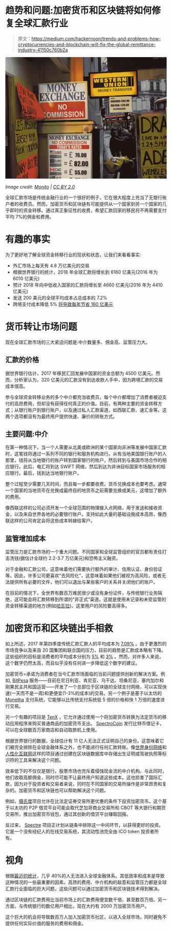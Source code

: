 # 趋势和问题:加密货币和区块链将如何修复全球汇款行业

> 原文：<https://medium.com/hackernoon/trends-and-problems-how-cryptocurrencies-and-blockchain-will-fix-the-global-remittance-industry-41150c760b2a>

![](img/8297e331ac8467ad24cea2582607c1b0.png)

*Image credit:* [*Monito*](https://www.flickr.com/photos/money-transfers/32493213090) *|* [*CC BY 2.0*](https://creativecommons.org/licenses/by/2.0/)

全球汇款市场是传统金融行业的一个很好的例子，它在很大程度上充当了无银行账户者的收费员。然而，加密货币和区块链有可能提供从一个国家到另一个国家的几乎即时的资金转移。通过真正象征性的收费，希望汇款回家的移民将不再需要支付平均 7%的佣金和费用。

# **有趣的事实**

为了更好地了解全球资金转移行业的现状和状态，让我们来看看事实:

*   外汇市场上每天有 4.8 万亿美元的交易
*   根据世界银行的统计，2018 年全球汇款将增长到 6160 亿美元(2016 年为 6010 亿美元)
*   预计 2018 年向中低收入国家的汇款将增长至 4660 亿美元(2016 年为 4410 亿美元)
*   发送 200 美元的全球平均成本占总成本的 7.2%
*   跨境支付成本降低 5% [将导致每年节省 160 亿美元](https://remittanceprices.worldbank.org/en)

# **货币转让市场问题**

现在全球汇款市场的三大紧迫问题是:中介数量多、佣金高、监管压力大。

## **汇款的价格**

据世界银行估计，2017 年移民汇回发展中国家的资金总额为 4500 亿美元。然而，分析家认为，320 亿美元的汇款没有到达收款人手中，因为跨境汇款的交易成本很高。

参与全球资金转移业务的多个中介都充当收费员，每个中介都增加了消费者被迫支付的高昂费用，但却没有获得任何真正的价值。目前，有两种主要的资金转移方式；从银行账户到银行账户，以及通过私人汇款渠道，如西联汇款、速汇金等。这两个选项都没有为最终用户提供快速、廉价的转账方式。

## **主要问题:中介**

在第一种情况下，当一个人需要从北美或欧洲的某个国家向非洲等发展中国家汇款时，这笔钱将通过一系列不同的银行和服务机构进行。从有当地美国银行账户的人那里，钱将从当地银行的账户转到国家银行的账户，然后转到与美国市场合作的相应银行。此后，电汇将到达 SWIFT 网络，然后到达为非洲目标国家市场服务的相应银行。最后，钱到达当地银行账户。

整个过程至少需要几天时间，而且每一步都要收费。货币兑换成本也要考虑。通常一个国家的当地货币在兑换成最终目的地货币之前需要兑换成美元，这增加了额外的费用。

像西联这样的公司必须开发一个全球范围的物理接入点网络，用于发送和接收资金，以及来自世界各地的必要银行账户。支持如此大量的基础设施成本高昂，像西联这样的公司肯定会将这些成本转嫁给客户。

## **监管增加成本**

监管压力是汇款市场的一个重大问题。不同国家和全球监管组织的官员都有责任打击洗钱(据估计全球约 2.2-3.7 万亿美元)和恐怖主义融资。

对于金融和汇款公司，这意味着他们需要执行额外的审计、信用认证、身份验证等。因此，许多公司更喜欢“去风险化”，这意味着如果他们被视为高风险，或者无法提供所有必要的文件，他们可以退出与某些客户的关系并关闭他们的账户。

在目前的情况下，全世界有数百万难民很少或没有身份证件，与传统银行业务隔绝，这可能会将汇款转移到所谓的“非正式”渠道。这就是使用未记录和未受监管的资金转移渠道的地方(例如[哈瓦拉](https://en.wikipedia.org/wiki/Hawala))。这里用户的风险要高得多。

# **加密货币和区块链出手相救**

如上所述，2017 年第四季度传统汇款汇款人的平均成本为 [7.09%](https://remittanceprices.worldbank.org/sites/default/files/rpw_report_december2017.pdf) 。由于更激烈的市场竞争以及来自 20 国集团和联合国的压力，目前的趋势是汇款成本略有下降。这些组织的目标是消费者的平均成本分别为 [5%](https://www.gpfi.org/sites/default/files/documents/CORRECT%20VERSION%20Final%202017%20Progress%20Reporting%20-%20National%20Remittance%20Plans%20endorsed%281%29.pdf) 和 [3%](http://www.un.org/esa/ffd/wp-content/uploads/2016/01/Remittances_WBG_IATF-Issue-Brief.pdf) 。然而，对许多人来说，这个数字仍然太高，而且似乎没有任何进一步降低这个数字的建议。

加密货币=承诺为消费者在当今汇款市场面临的当前问题提供创新的解决方案。例如, [BitPesa](https://www.bitpesa.co/) 服务——目前在尼日利亚、肯尼亚、乌干达、坦桑尼亚、塞内加尔和刚果民主共和国运营——开发了一个总部位于区块链的全球支付网络，可以实现快速(一天而不是一周)和更便宜(1-3%的成本)的交易。另一个例子是基于以太坊的 [Monetha](https://www.monetha.io/) 支付系统，它能够以比传统支付系统低 5 倍的价格和快 1 万倍的速度进行交易。

另一个有趣的项目是 [TenX](https://www.tenx.tech/) ，它允许通过使用一个将加密货币转换为法定货币的移动应用程序来购买普通商品的加密货币支出。 [SpectroCoin](https://spectrocoin.com/en/) 发行比特币借记卡，可以在全球数百万家商店和自动取款机上使用。

根据世界银行的数据，全球估计有 11 亿人无法正式证明自己的身份。这意味着它们被完全排除在全球金融体系之外，也不能进行任何汇款转账。像[世界身份网络](https://www.win.systems/the-solution)和[人性化互联网](https://www.thehumanizedinternet.org/)这样的项目通过创建在区块链数据库中存储出生证明或驾驶执照等标识符的工具来解决这个问题。

效率低下的不仅仅是银行。股票市场也充斥着侵蚀现金流的中介机构。与此同时，他们收取高额佣金，同时尽可能不让最终用户知道这些成本。这也损害了国际汇款，因为对于投资者和交易者来说，同时在不同国家的交易所操作是非常昂贵和复杂的。加密货币和区块链也可以帮助解决这个问题。

例如，[摄氏度](https://celsius.network/)项目允许在比法定证券交易所更优惠的条件下投资加密货币。这个基于以太坊的 P2P 借贷平台可能会取代芝加哥商业交易所和 CBOT 等大银行和期货交易所，推出加密货币钱包，通过其创新的借贷平台赚取回报。

反过来， [Spectre](https://spectre.ai/) 项目正计划从链条中排除这一中间环节，以获得更好的投资。它是一个没有经纪人的在线交易系统，其流动性池完全由 ICO token 投资者所有。

# **视角**

根据[最近的统计](http://www.worldbank.org/en/programs/globalfindex)，几乎 40%的人无法进入全球金融体系。其低效率和成本是导致这种情况的一些最重要的因素。高昂的费用、中介机构的敌意和监管压力都是全球汇款行业面临的巨大问题，这些问题可以通过加密货币和区块链技术得到解决。

通过区块链的汇款费用比当前市场上的汇款费用便宜数千倍，甚至数百万倍。另一方面，与传统银行的数亿用户相比，现在大约有 2000 万加密货币用户。

这个巨大的机会将导致数百万人加入加密货币社区，以进入全球市场，同时避免不提供任何实际价值的服务的费用和佣金。
